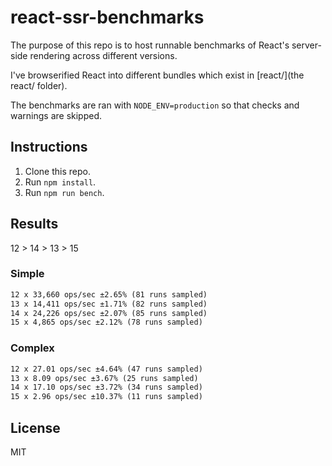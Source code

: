 # react-ssr-benchmarks

The purpose of this repo is to host runnable benchmarks of React's server-side rendering across
different versions.

I've browserified React into different bundles which exist in [react/](the react/ folder).

The benchmarks are ran with `NODE_ENV=production` so that checks and warnings are skipped.

## Instructions

1. Clone this repo.
2. Run `npm install`.
3. Run `npm run bench`.

## Results

12 > 14 > 13 > 15

### Simple

```txt
12 x 33,660 ops/sec ±2.65% (81 runs sampled)
13 x 14,411 ops/sec ±1.71% (82 runs sampled)
14 x 24,226 ops/sec ±2.07% (85 runs sampled)
15 x 4,865 ops/sec ±2.12% (78 runs sampled)
```

### Complex

```txt
12 x 27.01 ops/sec ±4.64% (47 runs sampled)
13 x 8.09 ops/sec ±3.67% (25 runs sampled)
14 x 17.10 ops/sec ±3.72% (34 runs sampled)
15 x 2.96 ops/sec ±10.37% (11 runs sampled)
```

## License

MIT
